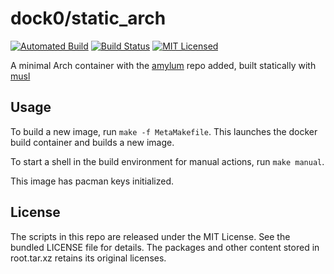 dock0/static_arch
=======

[![Automated Build](https://img.shields.io/docker/build/dock0/static_arch.svg)](https://hub.docker.com/r/dock0/static_arch/)
[![Build Status](https://img.shields.io/travis/com/dock0/static_arch.svg)](https://travis-ci.com/dock0/static_arch)
[![MIT Licensed](http://img.shields.io/badge/license-MIT-green.svg)](https://tldrlegal.com/license/mit-license)

A minimal Arch container with the [amylum](https://github.com/amylum/repo) repo added, built statically with [musl](http://www.musl-libc.org/)

## Usage

To build a new image, run `make -f MetaMakefile`. This launches the docker build container and builds a new image.

To start a shell in the build environment for manual actions, run `make manual`.

This image has pacman keys initialized.

## License

The scripts in this repo are released under the MIT License. See the bundled LICENSE file for details. The packages and other content stored in root.tar.xz retains its original licenses.


